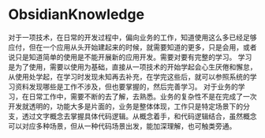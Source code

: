 # ObsidianKnowledge

对于一项技术，在日常的开发过程中，偏向业务的工作，知道使用这么多已经足够应付，但在一个应用从头开始建起来的时候，就需要知道的更多，只是会用，或者说只是知道简单的使用是不能开展新的应用开发。需要对要有完整的学习。
学习是为了使用，需要以使用为基础，直接从一项技术的开始学起会心生厌倦和懈怠，从使用处学起，在学习时发现未知再去补充，在学完这些后，就可以参照系统的学习资料发现哪些是工作不涉及，但也要掌握的，然后完善学习。
对于业务的学习，在日常工作中，需要不断的去了解，去熟悉。业务的复杂性不是在完成了一次开发就透明的，功能大多是片面的，业务是整体体现，工作只是特定场景下的分支，透过文字概念去掌握具体代码逻辑。从概念着手，和代码逻辑结合，虽然概念可以对应多种场景，但从一种代码场景出发，能加深理解，也可触类旁通。
